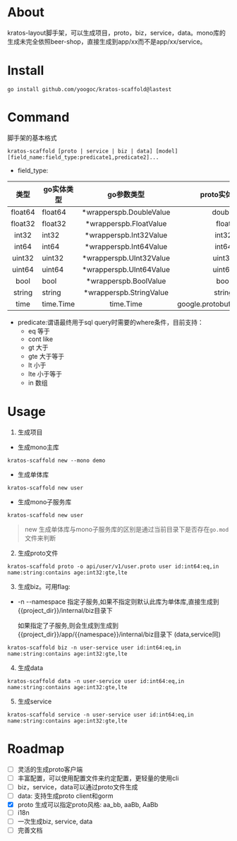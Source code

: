 # About

kratos-layout脚手架，可以生成项目，proto，biz，service，data。mono库的生成未完全依照beer-shop，直接生成到app/xx而不是app/xx/service。

# Install

```shell
go install github.com/yoogoc/kratos-scaffold@lastest
```

# Command

脚手架的基本格式

```
kratos-scaffold [proto | service | biz | data] [model] [field_name:field_type:predicate1,predicate2]...
```

- field_type: 

| 类型    | go实体类型 | go参数类型             |             proto实体类型             | proto参数类型 |
| :-----: | ------ |:------------------:|:---------------------------------:|:---------:|
| float64 |float64| *wrapperspb.DoubleValue |              double               |     google.protobuf.DoubleValue      |
| float32 |float32| *wrapperspb.FloatValue |               float               |      google.protobuf.FloatValue     |
| int32 |int32| *wrapperspb.Int32Value |               int32               |          google.protobuf.Int32Value |
| int64 |int64| *wrapperspb.Int64Value |               int64               |          google.protobuf.Int64Value |
| uint32  |uint32| *wrapperspb.UInt32Value |              uint32               |      google.protobuf.UInt32Value     |
| uint64  |uint64| *wrapperspb.UInt64Value |              uint64               |      google.protobuf.UInt64Value     |
| bool  |bool| *wrapperspb.BoolValue |               bool                |         google.protobuf.BoolValue  |
| string|string| *wrapperspb.StringValue |              string               |      google.protobuf.StringValue     |
| time |time.Time| time.Time          |       google.protobuf.Timestamp   |  google.protobuf.Timestamp         |


- predicate:谓语最终用于sql query时需要的where条件，目前支持：
  - eq 等于
  - cont like
  - gt 大于
  - gte 大于等于
  - lt 小于
  - lte 小于等于
  - in 数组

# Usage

1. 生成项目

- 生成mono主库

```shell
kratos-scaffold new --mono demo
```

 - 生成单体库

```shell
kratos-scaffold new user
```

 - 生成mono子服务库

```shell
kratos-scaffold new user
```

> new 生成单体库与mono子服务库的区别是通过当前目录下是否存在`go.mod`文件来判断


2. 生成proto文件
```shell
kratos-scaffold proto -o api/user/v1/user.proto user id:int64:eq,in name:string:contains age:int32:gte,lte
```
3. 生成biz。可用flag:
- -n --namespace 指定子服务,如果不指定则默认此库为单体库,直接生成到{{project_dir}}/internal/biz目录下

  如果指定了子服务,则会生成到生成到{{project_dir}}/app/{{namespace}}/internal/biz目录下
  (data,service同)

```shell
kratos-scaffold biz -n user-service user id:int64:eq,in name:string:contains age:int32:gte,lte
```
4. 生成data
```shell
kratos-scaffold data -n user-service user id:int64:eq,in name:string:contains age:int32:gte,lte
```
5. 生成service
```shell
kratos-scaffold service -n user-service user id:int64:eq,in name:string:contains age:int32:gte,lte
```

# Roadmap

- [ ] 灵活的生成proto客户端
- [ ] 丰富配置，可以使用配置文件来约定配置，更轻量的使用cli
- [ ] biz，service，data可以通过proto文件生成
- [ ] data: 支持生成proto client和gorm
- [x] proto 生成可以指定proto风格: aa_bb, aaBb, AaBb
- [ ] i18n
- [ ] 一次生成biz, service, data
- [ ] 完善文档
